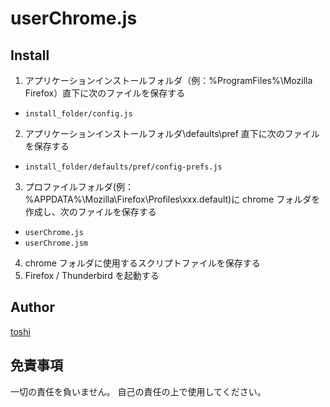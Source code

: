 userChrome.js
=============


## Install
1. アプリケーションインストールフォルダ（例：%ProgramFiles%\Mozilla Firefox）直下に次のファイルを保存する
  + `install_folder/config.js`
2. アプリケーションインストールフォルダ\defaults\pref 直下に次のファイルを保存する
  + `install_folder/defaults/pref/config-prefs.js`
3. プロファイルフォルダ(例：%APPDATA%\Mozilla\Firefox\Profiles\xxx.default)に chrome フォルダを作成し、次のファイルを保存する
  + `userChrome.js`
  + `userChrome.jsm`
4. chrome フォルダに使用するスクリプトファイルを保存する
5. Firefox / Thunderbird を起動する


## Author
[toshi](https://github.com/k08045kk)


## 免責事項
一切の責任を負いません。
自己の責任の上で使用してください。

